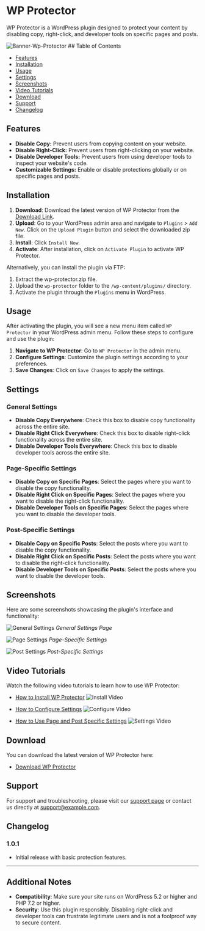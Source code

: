 # WP Protector

WP Protector is a WordPress plugin designed to protect your content by disabling copy, right-click, and developer tools on specific pages and posts.

<img src="https://i.ibb.co/qW9n8Kx/Banner-Wp-Protector.png" alt="Banner-Wp-Protector" border="0">
## Table of Contents

- [Features](#features)
- [Installation](#installation)
- [Usage](#usage)
- [Settings](#settings)
- [Screenshots](#screenshots)
- [Video Tutorials](#video-tutorials)
- [Download](#download)
- [Support](#support)
- [Changelog](#changelog)

## Features

- **Disable Copy:** Prevent users from copying content on your website.
- **Disable Right-Click:** Prevent users from right-clicking on your website.
- **Disable Developer Tools:** Prevent users from using developer tools to inspect your website's code.
- **Customizable Settings:** Enable or disable protections globally or on specific pages and posts.

## Installation

1. **Download**: Download the latest version of WP Protector from the [Download Link](#download).
2. **Upload**: Go to your WordPress admin area and navigate to `Plugins` > `Add New`. Click on the `Upload Plugin` button and select the downloaded zip file.
3. **Install**: Click `Install Now`.
4. **Activate**: After installation, click on `Activate Plugin` to activate WP Protector.

Alternatively, you can install the plugin via FTP:

1. Extract the wp-protector.zip file.
2. Upload the `wp-protector` folder to the `/wp-content/plugins/` directory.
3. Activate the plugin through the `Plugins` menu in WordPress.

## Usage

After activating the plugin, you will see a new menu item called `WP Protector` in your WordPress admin menu. Follow these steps to configure and use the plugin:

1. **Navigate to WP Protector**: Go to `WP Protector` in the admin menu.
2. **Configure Settings**: Customize the plugin settings according to your preferences.
3. **Save Changes**: Click on `Save Changes` to apply the settings.

## Settings

### General Settings

- **Disable Copy Everywhere**: Check this box to disable copy functionality across the entire site.
- **Disable Right Click Everywhere**: Check this box to disable right-click functionality across the entire site.
- **Disable Developer Tools Everywhere**: Check this box to disable developer tools across the entire site.

### Page-Specific Settings

- **Disable Copy on Specific Pages**: Select the pages where you want to disable the copy functionality.
- **Disable Right Click on Specific Pages**: Select the pages where you want to disable the right-click functionality.
- **Disable Developer Tools on Specific Pages**: Select the pages where you want to disable the developer tools.

### Post-Specific Settings

- **Disable Copy on Specific Posts**: Select the posts where you want to disable the copy functionality.
- **Disable Right Click on Specific Posts**: Select the posts where you want to disable the right-click functionality.
- **Disable Developer Tools on Specific Posts**: Select the posts where you want to disable the developer tools.

## Screenshots

Here are some screenshots showcasing the plugin's interface and functionality:

![General Settings](https://example.com/images/wp-protector-settings.png)
*General Settings Page*

![Page Settings](https://example.com/images/wp-protector-page-settings.png)
*Page-Specific Settings*

![Post Settings](https://example.com/images/wp-protector-post-settings.png)
*Post-Specific Settings*

## Video Tutorials

Watch the following video tutorials to learn how to use WP Protector:

- [How to Install WP Protector](https://example.com/videos/install-wp-protector.mp4)
  ![Install Video](https://example.com/images/install-video-thumbnail.png)

- [How to Configure Settings](https://example.com/videos/configure-wp-protector.mp4)
  ![Configure Video](https://example.com/images/configure-video-thumbnail.png)

- [How to Use Page and Post Specific Settings](https://example.com/videos/use-wp-protector-settings.mp4)
  ![Settings Video](https://example.com/images/settings-video-thumbnail.png)

## Download

You can download the latest version of WP Protector here:

- [Download WP Protector](https://example.com/downloads/wp-protector.zip)

## Support

For support and troubleshooting, please visit our [support page](https://example.com/support) or contact us directly at support@example.com.

## Changelog

### 1.0.1

- Initial release with basic protection features.

---

## Additional Notes

- **Compatibility**: Make sure your site runs on WordPress 5.2 or higher and PHP 7.2 or higher.
- **Security**: Use this plugin responsibly. Disabling right-click and developer tools can frustrate legitimate users and is not a foolproof way to secure content.



